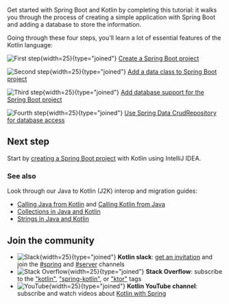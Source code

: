 [//]: # (title: Spring Boot 与 Kotlin 入门)
[//]: # (description: Get started with Spring Boot and Kotlin. Create a Spring Boot application with Kotlin.)

Get started with Spring Boot and Kotlin by completing this tutorial: it walks you through the process of creating a simple 
application with Spring Boot and adding a database to store the information.  

Going through these four steps, you'll learn a lot of essential features of the Kotlin language: 

![First step](icon-1.svg){width=25}{type="joined"}  [Create a Spring Boot project](jvm-create-project-with-spring-boot.md)

![Second step](icon-2.svg){width=25}{type="joined"} [Add a data class to Spring Boot project](jvm-spring-boot-add-data-class.md)

![Third step](icon-3.svg){width=25}{type="joined"}  [Add database support for the Spring Boot project](jvm-spring-boot-add-db-support.md)

![Fourth step](icon-4.svg){width=25}{type="joined"} [Use Spring Data CrudRepository for database access](jvm-spring-boot-using-crudrepository.md)

## Next step

Start by [creating a Spring Boot project](jvm-create-project-with-spring-boot.md) with Kotlin using IntelliJ IDEA.

### See also

Look through our Java to Kotlin (J2K) interop and migration guides:

* [Calling Java from Kotlin](java-interop.md) and [Calling Kotlin from Java](java-to-kotlin-interop.md)
* [Collections in Java and Kotlin](java-to-kotlin-collections-guide.md)
* [Strings in Java and Kotlin](java-to-kotlin-idioms-strings.md)

## Join the community

* ![Slack](slack.svg){width=25}{type="joined"} **Kotlin slack**: [get an invitation](https://surveys.jetbrains.com/s3/kotlin-slack-sign-up) and join the [#spring](https://kotlinlang.slack.com/archives/C0B8ZTWE4) and [#server](https://kotlinlang.slack.com/archives/C0B8RC352) channels 
* ![Stack Overflow](stackoverflow.svg){width=25}{type="joined"} **Stack Overflow**: subscribe to the ["kotlin"](https://stackoverflow.com/questions/tagged/kotlin), ["spring-kotlin"](https://stackoverflow.com/questions/tagged/spring-kotlin), or ["ktor"](https://stackoverflow.com/questions/tagged/ktor) tags
* ![YouTube](youtube.svg){width=25}{type="joined"} **Kotlin YouTube channel**: subscribe and watch videos about [Kotlin with Spring](https://www.youtube.com/playlist?list=PLlFc5cFwUnmxOJL0GSSZ1Vot4KL2Vwe7x)